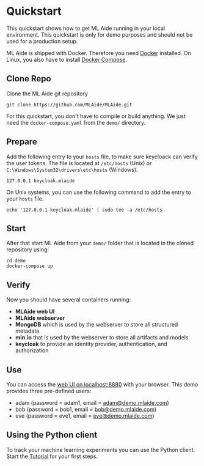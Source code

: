 # Quickstart

This quickstart shows how to get ML Aide running in your local environment. This quickstart
is only for demo purposes and should not be used for a production setup.

ML Aide is shipped with Docker. Therefore you need [Docker](https://docs.docker.com/get-docker/) 
installed. On Linux, you also have to install [Docker Compose](https://docs.docker.com/compose/install/).

## Clone Repo
Clone the ML Aide git repository
```
git clone https://github.com/MLAide/MLAide.git
```
For this quickstart, you don't have to compile or build anything. We just need the `docker-compose.yaml` from 
the `demo/` directory.

## Prepare
Add the following entry to your `hosts` file, to make sure keycloack can verify the user tokens.
The file is located at `/etc/hosts` (Unix) or `C:\Windows\System32\drivers\etc\hosts` (Windows).
```
127.0.0.1 keycloak.mlaide
```

On Unix systems, you can use the following command to add the entry to your `hosts` file.
```
echo '127.0.0.1 keycloak.mlaide' | sudo tee -a /etc/hosts
```

## Start
After that start ML Aide from your `demo/` folder that is located in the cloned repository using:
```
cd demo
docker-compose up
```

## Verify
Now you should have several containers running:

- **MLAide web UI**
- **MLAide webserver**
- **MongoDB** which is used by the webserver to store all structured metadata
- **min.io** that is used by the webserver to store all artifacts and models
- **keycloak** to provide an identity provider, authentication, and authorization

## Use
You can access the [web UI on localhost:8880](http://localhost:8880) with your browser. This demo
provides three pre-defined users:

- adam (password = adam1, email = adam@demo.mlaide.com)
- bob (password = bob1, email = bob@demo.mlaide.com)
- eve (password = eve1, email = eve@demo.mlaide.com)

## Using the Python client
To track your machine learning experiments you can use the Python client. Start the 
[Tutorial](../tutorial/introduction.md) for your first steps.
